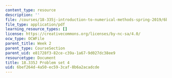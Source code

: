 ```yaml
---
content_type: resource
description: ''
file: /courses/18-335j-introduction-to-numerical-methods-spring-2019/6bef264d4a50ec593caf8b6a2acadcde_MIT18_335JS19_pset4.pdf
file_type: application/pdf
learning_resource_types: []
license: https://creativecommons.org/licenses/by-nc-sa/4.0/
ocw_type: OCWFile
parent_title: Week 2
parent_type: CourseSection
parent_uid: e81728f3-82ce-c39a-1a67-9d027dc38ee9
resourcetype: Document
title: 18.335J Problem set 4
uid: 6bef264d-4a50-ec59-3caf-8b6a2acadcde
---
```

